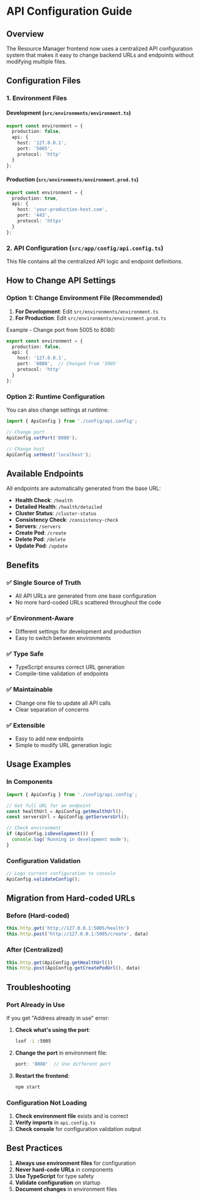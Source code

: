 # API Configuration Guide

## Overview

The Resource Manager frontend now uses a centralized API configuration system that makes it easy to change backend URLs and endpoints without modifying multiple files.

## Configuration Files

### 1. Environment Files

#### Development (`src/environments/environment.ts`)
```typescript
export const environment = {
  production: false,
  api: {
    host: '127.0.0.1',
    port: '5005',
    protocol: 'http'
  }
};
```

#### Production (`src/environments/environment.prod.ts`)
```typescript
export const environment = {
  production: true,
  api: {
    host: 'your-production-host.com',
    port: '443',
    protocol: 'https'
  }
};
```

### 2. API Configuration (`src/app/config/api.config.ts`)

This file contains all the centralized API logic and endpoint definitions.

## How to Change API Settings

### Option 1: Change Environment File (Recommended)

1. **For Development**: Edit `src/environments/environment.ts`
2. **For Production**: Edit `src/environments/environment.prod.ts`

Example - Change port from 5005 to 8080:
```typescript
export const environment = {
  production: false,
  api: {
    host: '127.0.0.1',
    port: '8080',  // Changed from '5005'
    protocol: 'http'
  }
};
```

### Option 2: Runtime Configuration

You can also change settings at runtime:

```typescript
import { ApiConfig } from './config/api.config';

// Change port
ApiConfig.setPort('8080');

// Change host
ApiConfig.setHost('localhost');
```

## Available Endpoints

All endpoints are automatically generated from the base URL:

- **Health Check**: `/health`
- **Detailed Health**: `/health/detailed`
- **Cluster Status**: `/cluster-status`
- **Consistency Check**: `/consistency-check`
- **Servers**: `/servers`
- **Create Pod**: `/create`
- **Delete Pod**: `/delete`
- **Update Pod**: `/update`

## Benefits

### ✅ **Single Source of Truth**
- All API URLs are generated from one base configuration
- No more hard-coded URLs scattered throughout the code

### ✅ **Environment-Aware**
- Different settings for development and production
- Easy to switch between environments

### ✅ **Type Safe**
- TypeScript ensures correct URL generation
- Compile-time validation of endpoints

### ✅ **Maintainable**
- Change one file to update all API calls
- Clear separation of concerns

### ✅ **Extensible**
- Easy to add new endpoints
- Simple to modify URL generation logic

## Usage Examples

### In Components
```typescript
import { ApiConfig } from './config/api.config';

// Get full URL for an endpoint
const healthUrl = ApiConfig.getHealthUrl();
const serversUrl = ApiConfig.getServersUrl();

// Check environment
if (ApiConfig.isDevelopment()) {
  console.log('Running in development mode');
}
```

### Configuration Validation
```typescript
// Logs current configuration to console
ApiConfig.validateConfig();
```

## Migration from Hard-coded URLs

### Before (Hard-coded)
```typescript
this.http.get('http://127.0.0.1:5005/health')
this.http.post('http://127.0.0.1:5005/create', data)
```

### After (Centralized)
```typescript
this.http.get(ApiConfig.getHealthUrl())
this.http.post(ApiConfig.getCreatePodUrl(), data)
```

## Troubleshooting

### Port Already in Use
If you get "Address already in use" error:

1. **Check what's using the port**:
   ```bash
   lsof -i :5005
   ```

2. **Change the port** in environment file:
   ```typescript
   port: '8080'  // Use different port
   ```

3. **Restart the frontend**:
   ```bash
   npm start
   ```

### Configuration Not Loading
1. **Check environment file** exists and is correct
2. **Verify imports** in `api.config.ts`
3. **Check console** for configuration validation output

## Best Practices

1. **Always use environment files** for configuration
2. **Never hard-code URLs** in components
3. **Use TypeScript** for type safety
4. **Validate configuration** on startup
5. **Document changes** in environment files 